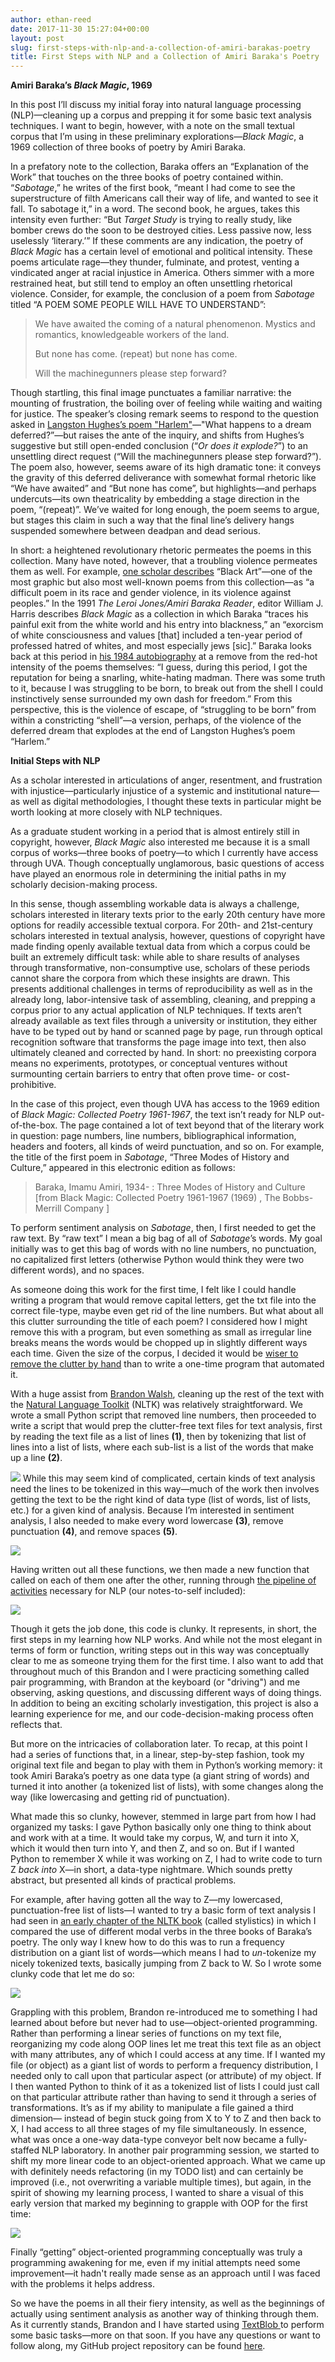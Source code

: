 ```yaml
---
author: ethan-reed
date: 2017-11-30 15:27:04+00:00
layout: post
slug: first-steps-with-nlp-and-a-collection-of-amiri-barakas-poetry
title: First Steps with NLP and a Collection of Amiri Baraka's Poetry
---
```


**Amiri Baraka’s _Black Magic_, 1969**

In this post I’ll discuss my initial foray into natural language processing (NLP)—cleaning up a corpus and prepping it for some basic text analysis techniques. I want to begin, however, with a note on the small textual corpus that I’m using in these preliminary explorations—_Black Magic_, a 1969 collection of three books of poetry by Amiri Baraka.

In a prefatory note to the collection, Baraka offers an “Explanation of the Work” that touches on the three books of poetry contained within. “_Sabotage_,” he writes of the first book, “meant I had come to see the superstructure of filth Americans call their way of life, and wanted to see it fall. To sabotage it,” in a word. The second book, he argues, takes this intensity even further: “But _Target Study_ is trying to really study, like bomber crews do the soon to be destroyed cities. Less passive now, less uselessly ‘literary.’” If these comments are any indication, the poetry of _Black Magic_ has a certain level of emotional and political intensity. These poems articulate rage—they thunder, fulminate, and protest, venting a vindicated anger at racial injustice in America. Others simmer with a more restrained heat, but still tend to employ an often unsettling rhetorical violence. Consider, for example, the conclusion of a poem from _Sabotage_ titled “A POEM SOME PEOPLE WILL HAVE TO UNDERSTAND”:


<blockquote>We have awaited the coming of a natural
phenomenon. Mystics and romantics, knowledgeable
workers
of the land.

But none has come.
(repeat)
but none has come.

Will the machinegunners please step forward?</blockquote>


Though startling, this final image punctuates a familiar narrative: the mounting of frustration, the boiling over of feeling while waiting and waiting for justice. The speaker’s closing remark seems to respond to the question asked in [Langston Hughes’s poem "Harlem"](https://www.poetryfoundation.org/poems/46548/harlem)—"What happens to a dream deferred?”—but raises the ante of the inquiry, and shifts from Hughes’s suggestive but still open-ended conclusion (“_Or does it explode?_”) to an unsettling direct request (“Will the machinegunners please step forward?”). The poem also, however, seems aware of its high dramatic tone: it conveys the gravity of this deferred deliverance with somewhat formal rhetoric like “We have awaited” and “But none has come”, but highlights—and perhaps undercuts—its own theatricality by embedding a stage direction in the poem, “(repeat)”. We’ve waited for long enough, the poem seems to argue, but stages this claim in such a way that the final line’s delivery hangs suspended somewhere between deadpan and dead serious.

In short: a heightened revolutionary rhetoric permeates the poems in this collection. Many have noted, however, that a troubling violence permeates them as well. For example, [one scholar describes](https://www.jstor.org/stable/1512315?seq=1#page_scan_tab_contents) “Black Art”—one of the most graphic but also most well-known poems from this collection—as “a difficult poem in its race and gender violence, in its violence against peoples.” In the 1991 _The Leroi Jones/Amiri Baraka Reader_, editor William J. Harris describes _Black Magic_ as a collection in which Baraka “traces his painful exit from the white world and his entry into blackness,” an “exorcism of white consciousness and values [that] included a ten-year period of professed hatred of whites, and most especially jews [sic].” Baraka looks back at this period in [his 1984 autobiography](https://books.google.com/books?id=Z-C4E3zdBxkC&q=snarling#v=onepage&q=%22struggling%20to%20be%20born%22&f=false) at a remove from the red-hot intensity of the poems themselves: “I guess, during this period, I got the reputation for being a snarling, white-hating madman. There was some truth to it, because I was struggling to be born, to break out from the shell I could instinctively sense surrounded my own dash for freedom.” From this perspective, this is the violence of escape, of “struggling to be born” from within a constricting “shell”—a version, perhaps, of the violence of the deferred dream that explodes at the end of Langston Hughes’s poem “Harlem.”

**Initial Steps with NLP**

As a scholar interested in articulations of anger, resentment, and frustration with injustice—particularly injustice of a systemic and institutional nature—as well as digital methodologies, I thought these texts in particular might be worth looking at more closely with NLP techniques.

As a graduate student working in a period that is almost entirely still in copyright, however, _Black Magic_ also interested me because it is a small corpus of works—three books of poetry—to which I currently have access through UVA. Though conceptually unglamorous, basic questions of access have played an enormous role in determining the initial paths in my scholarly decision-making process.

In this sense, though assembling workable data is always a challenge, scholars interested in literary texts prior to the early 20th century have more options for readily accessible textual corpora. For 20th- and 21st-century scholars interested in textual analysis, however, questions of copyright have made finding openly available textual data from which a corpus could be built an extremely difficult task: while able to share results of analyses through transformative, non-consumptive use, scholars of these periods cannot share the corpora from which these insights are drawn. This presents additional challenges in terms of reproducibility as well as in the already long, labor-intensive task of assembling, cleaning, and prepping a corpus prior to any actual application of NLP techniques. If texts aren’t already available as text files through a university or institution, they either have to be typed out by hand or scanned page by page, run through optical recognition software that transforms the page image into text, then also ultimately cleaned and corrected by hand. In short: no preexisting corpora means no experiments, prototypes, or conceptual ventures without surmounting certain barriers to entry that often prove time- or cost-prohibitive.

In the case of this project, even though UVA has access to the 1969 edition of _Black Magic: Collected Poetry 1961-1967_, the text isn’t ready for NLP out-of-the-box. The page contained a lot of text beyond that of the literary work in question: page numbers, line numbers, bibliographical information, headers and footers, all kinds of weird punctuation, and so on. For example, the title of the first poem in _Sabotage_, “Three Modes of History and Culture,” appeared in this electronic edition as follows:


<blockquote>Baraka, Imamu Amiri, 1934- : Three Modes of History and Culture [from Black Magic: Collected Poetry 1961-1967 (1969) , The Bobbs-Merrill Company ]</blockquote>


To perform sentiment analysis on _Sabotage_, then, I first needed to get the raw text. By “raw text” I mean a big bag of all of _Sabotage_’s words. My goal initially was to get this bag of words with no line numbers, no punctuation, no capitalized first letters (otherwise Python would think they were two different words), and no spaces.

As someone doing this work for the first time, I felt like I could handle writing a program that would remove capital letters, get the txt file into the correct file-type, maybe even get rid of the line numbers. But what about all this clutter surrounding the title of each poem? I considered how I might remove this with a program, but even something as small as irregular line breaks means the words would be chopped up in slightly different ways each time. Given the size of the corpus, I decided it would be [wiser to remove the clutter by hand](https://xkcd.com/1319/) than to write a one-time program that automated it.

With a huge assist from [Brandon Walsh](http://scholarslab.org/people/brandon-walsh/), cleaning up the rest of the text with the [Natural Language Toolkit](http://www.nltk.org/) (NLTK) was relatively straightforward. We wrote a small Python script that removed line numbers, then proceeded to write a script that would prep the clutter-free text files for text analysis, first by reading the text file as a list of lines **(1)**, then by tokenizing that list of lines into a list of lists, where each sub-list is a list of the words that make up a line **(2)**.

![](http://scholarslab.org/wp-content/uploads/2017/11/Reed-Ethan-code-snippet-1-22.png)
While this may seem kind of complicated, certain kinds of text analysis need the lines to be tokenized in this way—much of the work then involves getting the text to be the right kind of data type (list of words, list of lists, etc.) for a given kind of analysis. Because I’m interested in sentiment analysis, I also needed to make every word lowercase **(3)**, remove punctuation **(4)**, and remove spaces **(5)**.

![](http://scholarslab.org/wp-content/uploads/2017/11/Reed-Ethan-code-snippet-3-5.png)

Having written out all these functions, we then made a new function that called on each of them one after the other, running through [the pipeline of activities](https://www.quora.com/What-is-natural-language-processing-pipeline) necessary for NLP (our notes-to-self included):

![](http://scholarslab.org/wp-content/uploads/2017/11/Reed-Ethan-code-snippet-6.png)

Though it gets the job done, this code is clunky. It represents, in short, the first steps in my learning how NLP works. And while not the most elegant in terms of form or function, writing steps out in this way was conceptually clear to me as someone trying them for the first time. I also want to add that throughout much of this Brandon and I were practicing something called pair programming, with Brandon at the keyboard (or "driving") and me observing, asking questions, and discussing different ways of doing things. In addition to being an exciting scholarly investigation, this project is also a learning experience for me, and our code-decision-making process often reflects that.

But more on the intricacies of collaboration later. To recap, at this point I had a series of functions that, in a linear, step-by-step fashion, took my original text file and began to play with them in Python’s working memory: it took Amiri Baraka’s poetry as one data type (a giant string of words) and turned it into another (a tokenized list of lists), with some changes along the way (like lowercasing and getting rid of punctuation).

What made this so clunky, however, stemmed in large part from how I had organized my tasks: I gave Python basically only one thing to think about and work with at a time. It would take my corpus, W, and turn it into X, which it would then turn into Y, and then Z, and so on. But if I wanted Python to remember X while it was working on Z, I had to write code to turn Z _back into_ X—in short, a data-type nightmare. Which sounds pretty abstract, but presented all kinds of practical problems.

For example, after having gotten all the way to Z—my lowercased, punctuation-free list of lists—I wanted to try a basic form of text analysis I had seen in [an early chapter of the NLTK book](http://www.nltk.org/book/ch02.html) (called stylistics) in which I compared the use of different modal verbs in the three books of Baraka’s poetry. The only way I knew how to do this was to run a frequency distribution on a giant list of words—which means I had to _un_-tokenize my nicely tokenized texts, basically jumping from Z back to W. So I wrote some clunky code that let me do so:

![](http://scholarslab.org/wp-content/uploads/2017/11/Reed-Ethan-code-snippet-7.png)

Grappling with this problem, Brandon re-introduced me to something I had learned about before but never had to use—object-oriented programming. Rather than performing a linear series of functions on my text file, reorganizing my code along OOP lines let me treat this text file as an object with many attributes, any of which I could access at any time. If I wanted my file (or object) as a giant list of words to perform a frequency distribution, I needed only to call upon that particular aspect (or attribute) of my object. If I then wanted Python to think of it as a tokenized list of lists I could just call on that particular attribute rather than having to send it through a series of transformations. It’s as if my ability to manipulate a file gained a third dimension— instead of begin stuck going from X to Y to Z and then back to X, I had access to all three stages of my file simultaneously. In essence, what was once a one-way data-type conveyor belt now became a fully-staffed NLP laboratory. In another pair programming session, we started to shift my more linear code to an object-oriented approach. What we came up with definitely needs refactoring (in my TODO list) and can certainly be improved (i.e., not overwriting a variable multiple times), but again, in the spirit of showing my learning process, I wanted to share a visual of this early version that marked my beginning to grapple with OOP for the first time:

![](http://scholarslab.org/wp-content/uploads/2017/11/Reed-Ethan-code-snippet-8.png)

Finally “getting” object-oriented programming conceptually was truly a programming awakening for me, even if my initial attempts need some improvement—it hadn't really made sense as an approach until I was faced with the problems it helps address.

So we have the poems in all their fiery intensity, as well as the beginnings of actually using sentiment analysis as another way of thinking through them. As it currently stands, Brandon and I have started using [TextBlob ](https://textblob.readthedocs.io/en/dev/quickstart.html#sentiment-analysis)to perform some basic tasks—more on that soon. If you have any questions or want to follow along, my GitHub project repository can be found [here](https://github.com/reedeth/feelings).

